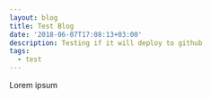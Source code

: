 ```yaml
---
layout: blog
title: Test Blog
date: '2018-06-07T17:08:13+03:00'
description: Testing if it will deploy to github
tags:
  - test
---
```

Lorem ipsum
